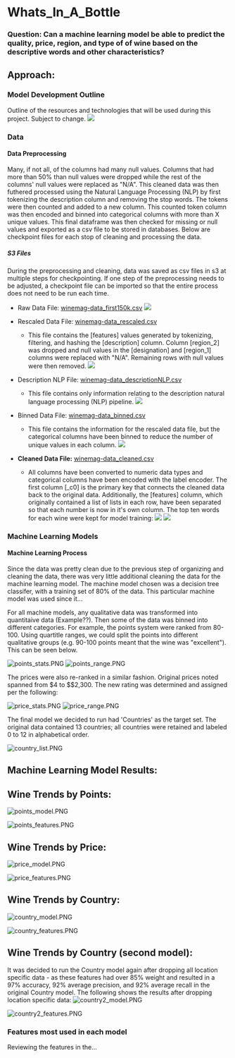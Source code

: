 # Whats_In_A_Bottle

### Question: Can a machine learning model be able to predict the quality, price, region, and type of of wine based on the descriptive words and other characteristics? 

## Approach: 

### Model Development Outline
Outline of the resources and technologies that will be used during this project. Subject to change.
![](Resources/Images/outline.png)

### Data
#### Data Preprocessing 

Many, if not all, of the columns had many null values. Columns that had more than 50% than null values were dropped while the rest of the columns' null values were replaced as "N/A". This cleaned data was then futhered processed using the Natural Language Processing (NLP) by first tokenizing the description column and removing the stop words. The tokens were then counted and added to a new column. This counted token column was then encoded and binned into categorical columns with more than X unique values. This final dataframe was then checked for missing or null values and exported as a csv file to be stored in databases. Below are checkpoint files for each stop of cleaning and processing the data. 

##### S3 Files
During the preprocessing and cleaning, data was saved as csv files in s3 at multiple steps for checkpointing. If one step of the preprocessing needs to be adjusted, a checkpoint file can be imported so that the entire process does not need to be run each time. 

* Raw Data File: [winemag-data_first150k.csv](https://whats-in-a-bottle.s3-us-west-1.amazonaws.com/winemag-data_first150k.csv)
    ![](Resources/Images/raw_df.png)

* Rescaled Data File: [winemag-data_rescaled.csv](https://whats-in-a-bottle.s3-us-west-1.amazonaws.com/winemag-data_rescaled.csv)
    * This file contains the [features] values generated by tokenizing, filtering, and hashing the [description] column. Column [region_2] was dropped and null values in the [designation] and [region_1] columns were replaced with "N/A". Remaining rows with null values were then removed.
    ![](Resources/Images/rescaled_df.png)

* Description NLP File: [winemag-data_descriptionNLP.csv](https://whats-in-a-bottle.s3-us-west-1.amazonaws.com/winemag-data_descriptionNLP.csv)
    * This file contains only information relating to the description natural language processing (NLP) pipeline.
    ![](Resources/Images/descriptionNLP.png)

* Binned Data File: [winemag-data_binned.csv](https://whats-in-a-bottle.s3-us-west-1.amazonaws.com/winemag-data_binned.csv)
    * This file contains the information for the rescaled data file, but the categorical columns have been binned to reduce the number of unique values in each column.
    ![](Resources/Images/binned_df.png)

* **Cleaned Data File:** [winemag-data_cleaned.csv](https://whats-in-a-bottle.s3-us-west-1.amazonaws.com/winemag-data_cleaned_primaryKey.csv)
    * All columns have been converted to numeric data types and categorical columns have been encoded with the label encoder. The first column [_c0] is the primary key that connects the cleaned data back to the original data. Additionally, the [features] column, which originally contained a list of lists in each row, have been separated so that each number is now in it's own column. The top ten words for each wine were kept for model training:
    ![](Resources/Images/cleaned_df.png)
    ![](Resources/Images/cleaned_dtypes.png)
    
### Machine Learning Models
#### Machine Learning Process 

Since the data was pretty clean due to the previous step of organizing and cleaning the data, there was very little additional cleaning the data for the machine learning model. The machine model chosen was a decision tree classifer, with a training set of 80% of the data. This particular machine model was used since it... 

For all machine models, any qualitative data was transformed into quantitaive data (Example??). Then some of the data was binned into different categories. For example, the points system were ranked from 80-100. Using quartitle ranges, we could split the points into different qualitative groups (e.g. 90-100 points meant that the wine was "excellent"). This can be seen below. 

![points_stats.PNG](Resources/points_stats.PNG)
![points_range.PNG](Resources/points_range.PNG)

The prices were also re-ranked in a similar fashion.  Original prices noted spanned from $4 to $$2,300.  The new rating was determined and assigned per the following:

![price_stats.PNG](Resources/price_stats.PNG)
![price_range.PNG](Resources/price_range.PNG)

The final model we decided to run had 'Countries' as the target set.  The original data contained 13 countries; all countries were retained and labeled 0 to 12 in alphabetical order.  

![country_list.PNG](Resources/country_list.PNG)

## Machine Learning Model Results:

## Wine Trends by Points:
![points_model.PNG](Resources/points_model.PNG)

![points_features.PNG](Resources/points_features.PNG)

## Wine Trends by Price:
![price_model.PNG](Resources/price_model.PNG)

![price_features.PNG](Resources/price_features.PNG)

## Wine Trends by Country:
![country_model.PNG](Resources/country_model.PNG)

![country_features.PNG](Resources/country_features.PNG)

## Wine Trends by Country (second model):
It was decided to run the Country model again after dropping all location specific data - as these features had over 85% weight and resulted in a 97% accuracy, 92% average precision, and 92% average recall in the original Country model. The following shows the results after dropping location specific data:
![country2_model.PNG](Resources/country2_model.PNG)

![country2_features.PNG](Resources/country2_features.PNG)

### Features most used in each model 

Reviewing the features in the... 

